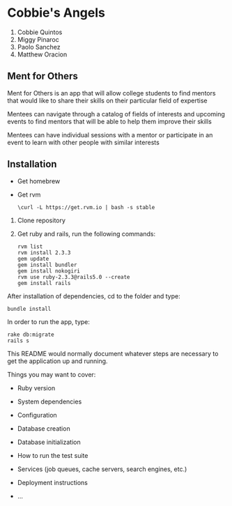 # Cobbie's Angels

1. Cobbie Quintos
2. Miggy Pinaroc
3. Paolo Sanchez
4. Matthew Oracion


## Ment for Others
Ment for Others is an app that will allow college students to find mentors that would like to share their skills on their particular field of expertise

Mentees can navigate through a catalog of fields of interests and upcoming events to find mentors that will be able to help them improve their skills

Mentees can have individual sessions with a mentor or participate in an event to learn with other people with similar interests

## Installation

* Get homebrew
* Get rvm

    ```\curl -L https://get.rvm.io | bash -s stable```

1. Clone repository
2. Get ruby and rails, run the following commands:

    ```
    rvm list
    rvm install 2.3.3
    gem update
    gem install bundler
    gem install nokogiri
    rvm use ruby-2.3.3@rails5.0 --create
    gem install rails
    ```
  
After installation of dependencies, cd to the folder and type:

```
bundle install
```
In order to run the app, type:

    
    rake db:migrate
    rails s
    
    
This README would normally document whatever steps are necessary to get the
application up and running.

Things you may want to cover:

* Ruby version

* System dependencies

* Configuration

* Database creation

* Database initialization

* How to run the test suite

* Services (job queues, cache servers, search engines, etc.)

* Deployment instructions

* ...
